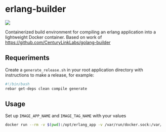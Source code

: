 # erlang-builder

[![](https://badge.imagelayers.io/artefactop/erlang-builder:latest.svg)](https://imagelayers.io/?images=artefactop/erlang-builder:latest 'Get your own badge on imagelayers.io')

Containerized build environment for compiling an erlang application into a lightweight Docker container. Based on work of https://github.com/CenturyLinkLabs/golang-builder

## Requeriments

Create a `generate_release.sh` in your root application directory with instructions to make a release, for example:

```bash
#!/bin/bash
rebar get-deps clean compile generate
```

## Usage

Set up `IMAGE_APP_NAME` and `IMAGE_TAG_NAME` with your values

```bash
docker run --rm -v $(pwd):/opt/erlang_app -v /var/run/docker.sock:/var/run/docker.sock -v $DOCKER_CERT_PATH:/certs -e "DOCKER_HOST=$DOCKER_HOST" -e "DOCKER_CERT_PATH=/certs" -e "DOCKER_TLS_VERIFY=1" -e "IMAGE_APP_NAME=application_name" -e "IMAGE_TAG_NAME=tag" artefactop/erlang-builder
```